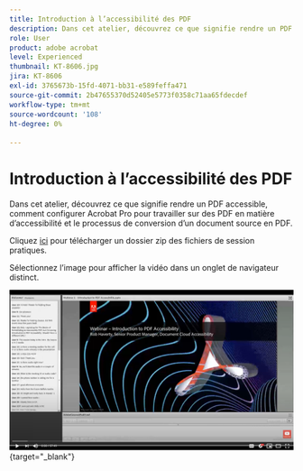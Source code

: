 ```yaml
---
title: Introduction à l’accessibilité des PDF
description: Dans cet atelier, découvrez ce que signifie rendre un PDF accessible, comment configurer Acrobat Pro pour travailler sur des PDF en matière d’accessibilité et le processus de conversion d’un document source en PDF
role: User
product: adobe acrobat
level: Experienced
thumbnail: KT-8606.jpg
jira: KT-8606
exl-id: 3765673b-15fd-4071-bb31-e589feffa471
source-git-commit: 2b47655370d52405e5773f0358c71aa65fdecdef
workflow-type: tm+mt
source-wordcount: '108'
ht-degree: 0%

---
```


# Introduction à l’accessibilité des PDF

Dans cet atelier, découvrez ce que signifie rendre un PDF accessible, comment configurer Acrobat Pro pour travailler sur des PDF en matière d’accessibilité et le processus de conversion d’un document source en PDF.

Cliquez [ici](../assets/accessibilitysession1.zip) pour télécharger un dossier zip des fichiers de session pratiques.

Sélectionnez l’image pour afficher la vidéo dans un onglet de navigateur distinct.

[![Vidéo Session 1](../assets/Accessibilitysession1_YT.png)](https://www.youtube.com/embed/DaadHIWHgzU){target="_blank"}
